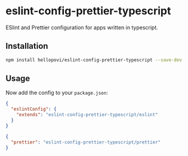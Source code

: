 # eslint-config-prettier-typescript

ESlint and Prettier configuration for apps written in typescript.

## Installation

```sh
npm install hellopovi/eslint-config-prettier-typescript --save-dev
```

## Usage

Now add the config to your `package.json`:

```json
{
  "eslintConfig": {
    "extends": "eslint-config-prettier-typescript/eslint"
  }
}
```

```json
{
  "prettier": "eslint-config-prettier-typescript/prettier"
}
```

